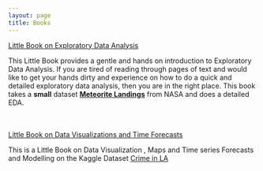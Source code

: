 ```yaml
---
layout: page
title: Books
---
```


<div class="message">
<a href="https://ambarishg.github.io/public/LittleBookEDA/">Little Book on Exploratory Data Analysis</a>
<br>

This Little Book provides a gentle and hands on introduction to Exploratory Data Analysis. If you are tired of reading through pages of text and would like to get your hands dirty and experience on how to do a quick and detailed exploratory data analysis, then  you are in the right place. This book takes a **small** dataset <a href="https://www.kaggle.com/nasa/meteorite-landings/data/">**Meteorite Landings**</a> from NASA and does a detailed EDA.     

</div>

<br>
<br>

<div class="message">
<a href="https://ambarishg.github.io/public/LittleBookDataViz/">Little Book on Data Visualizations and Time Forecasts</a>
<br>

This is a Little Book on Data Visualization , Maps and Time series Forecasts and Modelling on the Kaggle Dataset <a href="https://www.kaggle.com/cityofLA/crime-in-los-angeles">Crime in LA </a>

</div>





